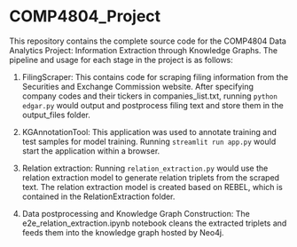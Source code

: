 # COMP4804_Project
This repository contains the complete source code for the COMP4804 Data Analytics Project: Information Extraction through Knowledge Graphs. 
The pipeline and usage for each stage in the project is as follows:

1. FilingScraper:
This contains code for scraping filing information from the Securities and Exchange Commission website. After specifying company codes and their tickers in companies_list.txt, running `python edgar.py` would output and postprocess filing text and store them in the output_files folder.

2. KGAnnotationTool:
This application was used to annotate training and test samples for model training. Running `streamlit run app.py` would start the application within a browser.

3. Relation extraction:
Running `relation_extraction.py` would use the  relation extraction model to generate relation triplets from the scraped text. The relation extraction model is created based on REBEL, which is contained in the RelationExtraction folder. 

4. Data postprocessing and Knowledge Graph Construction:
The e2e_relation_extraction.ipynb notebook cleans the extracted triplets and feeds them into the knowledge graph hosted by Neo4j.
